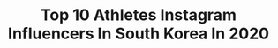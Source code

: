 ---
title: Top 10 Athletes Instagram Influencers In South Korea In 2020
description: >-
  Find top athletes Instagram influencers in South Korea in 2020. Most popular hashtags: #onekickman #athlete #instagood #gopromax.
platform: Instagram
profiles:
  - username: "itsleonardlim"
    fullname: >-
      Leonard Lim 🇦🇺🇸🇬🇰🇷
    location: "South Korea"
    followers: 25960
    engagement: 438
    commentsToLikes: 0.033256
    id: ck5chhpt4qsy50i11nz7ahmfy
    verified: false
    hashtags: "#tangleteezer, #dollypartonchallenge"
  - username: "matheusgabrieljj"
    fullname: >-
      M. Gabriel
    location: "South Korea"
    followers: 17017
    engagement: 904
    commentsToLikes: 0.017429
    id: ck5hruj3lvi4s0i113qzfd0h5
    verified: false
    hashtags: "#muae, #seoul, #neverevergiveup, #gratitude"
  - username: "ifbb_pro_kimjunho"
    fullname: >-
      보디빌더 김준호
    location: "South Korea"
    followers: 48733
    engagement: 308
    commentsToLikes: 0.019666
    id: ck8sx3dvpg2tz0j78uk9kj54l
    verified: false
    hashtags: "#c4, #8time8time, #event"
  - username: "shinmincheol"
    fullname: >-
      미르메 신민철
    location: "South Korea"
    followers: 204994
    engagement: 411
    commentsToLikes: 0.008284
    id: ck0udewzvj1d10i191bzzoqxx
    verified: true
    hashtags: "#kickfull, #hometraining, #jackknife, #shinmincheol"
  - username: "mirme_lee"
    fullname: >-
      이동영
    location: "South Korea"
    followers: 6522
    engagement: 842
    commentsToLikes: 0.023283
    id: ck0udey7cj1kj0i191hfl984s
    verified: false
    hashtags: "#2019, #spotv, #picture, #photooftheday"
  - username: "lutce"
    fullname: >-
      Lucía Fresco
    location: "South Korea"
    followers: 32195
    engagement: 1000
    commentsToLikes: 0.018896
    id: ck5hdi9cjnkdm0i11mnctukmp
    verified: false
    hashtags: "#asics, #athlete, #voley, #thankyou"
  - username: "felipebandero"
    fullname: >-
      Felipe  Bandero
    location: "South Korea"
    followers: 8755
    engagement: 825
    commentsToLikes: 0.018294
    id: ck0vzp6ria7kf0i195yt4zruj
    verified: false
    hashtags: "#sportslife, #workhard, #playhard, #coach"
  - username: "moonchanigraphy"
    fullname: >-
      ᴍᴏᴏɴᴄʜᴀɴɪɢʀᴀᴘʜʏ
    location: "South Korea"
    followers: 5433
    engagement: 502
    commentsToLikes: 0.048594
    id: ck5c4wvpp2a970i11lgo6slwq
    verified: false
    hashtags: "#slalom, #climbing, #quarantinelife, #nyepiday"
  - username: "florian.korea"
    fullname: >-
      Florian 플로리안 🇩🇪🇰🇷
    location: "South Korea"
    followers: 21572
    engagement: 225
    commentsToLikes: 0.027673
    id: ck5cew9xulu7l0i11iertd75p
    verified: false
    hashtags: "#flyn, #bodycheck, #crossfit, #poster"
  - username: "_leehyobi"
    fullname: >-
      아역배우 이효비 (Viviana Hyobi Lee)
    location: "South Korea"
    followers: 54201
    engagement: 198
    commentsToLikes: 0.039057
    id: ck14kij0bpo6q0i19nap7rj4k
    verified: false
    hashtags: "#descentyoungathlete, #mlbkids, #nike, #descendant"
---